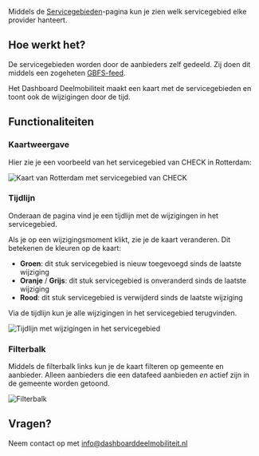 Middels de [Servicegebieden](https://dashboarddeelmobiliteit.nl/map/servicegebieden)-pagina kun je zien welk servicegebied elke provider hanteert.

## Hoe werkt het?

De servicegebieden worden door de aanbieders zelf gedeeld. Zij doen dit middels een zogeheten <a href="https://docs.dashboarddeelmobiliteit.nl/data_feeds/service_areas/" target="_blank" rel="external">GBFS-feed</a>. 

Het Dashboard Deelmobiliteit maakt een kaart met de servicegebieden en toont ook de wijzigingen door de tijd.

## Functionaliteiten

### Kaartweergave

Hier zie je een voorbeeld van het servicegebied van CHECK in Rotterdam:

![Kaart van Rotterdam met servicegebied van CHECK](https://files.dashboarddeelmobiliteit.nl/docs/Servicegebieden/service_area_check_in_rotterdam.png)

### Tijdlijn

Onderaan de pagina vind je een tijdlijn met de wijzigingen in het servicegebied.

Als je op een wijzigingsmoment klikt, zie je de kaart veranderen. Dit betekenen de kleuren op de kaart:
- **Groen**: dit stuk servicegebied is nieuw toegevoegd sinds de laatste wijziging
- **Oranje** / **Grijs**: dit stuk servicegebied is onveranderd sinds de laatste wijziging
- **Rood**: dit stuk servicegebied is verwijderd sinds de laatste wijziging

Via de tijdlijn kun je alle wijzigingen in het servicegebied terugvinden.

![Tijdlijn met wijzigingen in het servicegebied](https://files.dashboarddeelmobiliteit.nl/docs/Servicegebieden/service_area_timeline.png)

### Filterbalk

Middels de filterbalk links kun je de kaart filteren op gemeente en aanbieder. Alleen aanbieders die een datafeed aanbieden _en_ actief zijn in de gemeente worden getoond.

![Filterbalk](https://files.dashboarddeelmobiliteit.nl/docs/Servicegebieden/service_area_filter.png)

## Vragen?

Neem contact op met [info@dashboarddeelmobiliteit.nl](mailto:info@dashboarddeelmobiliteit.nl)
